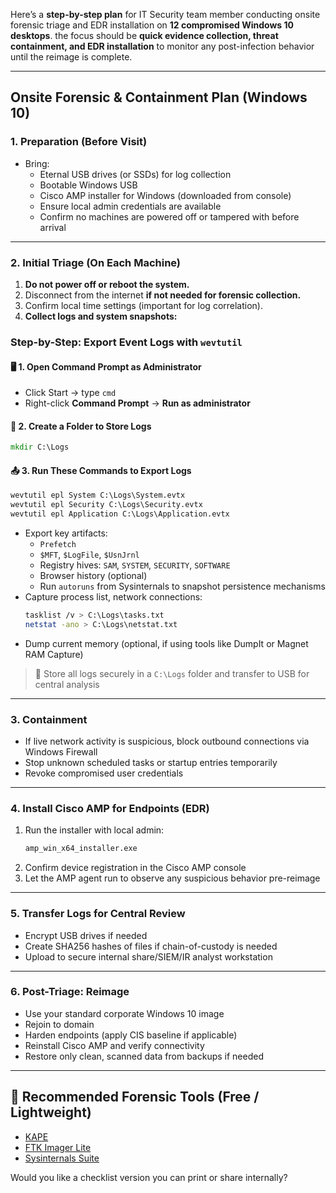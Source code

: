 Here’s a **step-by-step plan** for  IT Security team member conducting onsite forensic triage and EDR installation on **12 compromised Windows 10 desktops**. the focus should be **quick evidence collection, threat containment, and EDR installation** to monitor any post-infection behavior until the reimage is complete.

---

## Onsite Forensic & Containment Plan (Windows 10)

###  1. **Preparation (Before Visit)**
- Bring:
  - Eternal USB drives (or SSDs) for log collection
  - Bootable Windows USB 
  - Cisco AMP installer for Windows (downloaded from console)
  - Ensure local admin credentials are available
  - Confirm no machines are powered off or tampered with before arrival

---

### 2. **Initial Triage (On Each Machine)**
1. **Do not power off or reboot the system.**
2. Disconnect from the internet **if not needed for forensic collection.**
3. Confirm local time settings (important for log correlation).
4. **Collect logs and system snapshots:**
### Step-by-Step: Export Event Logs with `wevtutil`

#### 🖥️ 1. **Open Command Prompt as Administrator**
- Click Start → type `cmd`
- Right-click **Command Prompt** → **Run as administrator**

#### 📁 2. **Create a Folder to Store Logs**
```cmd
mkdir C:\Logs
```

#### 📤 3. **Run These Commands to Export Logs**
```cmd
wevtutil epl System C:\Logs\System.evtx
wevtutil epl Security C:\Logs\Security.evtx
wevtutil epl Application C:\Logs\Application.evtx
```

   - Export key artifacts:
     - `Prefetch`
     - `$MFT`, `$LogFile`, `$UsnJrnl`
     - Registry hives: `SAM`, `SYSTEM`, `SECURITY`, `SOFTWARE`
     - Browser history (optional)
     - Run `autoruns` from Sysinternals to snapshot persistence mechanisms
   - Capture process list, network connections:
     ```bash
     tasklist /v > C:\Logs\tasks.txt
     netstat -ano > C:\Logs\netstat.txt
     ```
   - Dump current memory (optional, if using tools like DumpIt or Magnet RAM Capture)

> 📁 Store all logs securely in a `C:\Logs` folder and transfer to USB for central analysis

---

###  3. **Containment**
- If live network activity is suspicious, block outbound connections via Windows Firewall
- Stop unknown scheduled tasks or startup entries temporarily
- Revoke compromised user credentials

---

### 4. **Install Cisco AMP for Endpoints (EDR)**
1. Run the installer with local admin:
   ```bash
   amp_win_x64_installer.exe
   ```
2. Confirm device registration in the Cisco AMP console
3. Let the AMP agent run to observe any suspicious behavior pre-reimage

---

### 5. **Transfer Logs for Central Review**
- Encrypt USB drives if needed
- Create SHA256 hashes of files if chain-of-custody is needed
- Upload to secure internal share/SIEM/IR analyst workstation

---

###  6. **Post-Triage: Reimage**
- Use your standard corporate Windows 10 image
- Rejoin to domain
- Harden endpoints (apply CIS baseline if applicable)
- Reinstall Cisco AMP and verify connectivity
- Restore only clean, scanned data from backups if needed

---

## 📌 Recommended Forensic Tools (Free / Lightweight)
- [KAPE](https://www.kroll.com/en/services/cyber-risk/incident-response-litigation-support/kroll-artifact-parser-extractor)
- [FTK Imager Lite](https://accessdata.com/product-download)
- [Sysinternals Suite](https://learn.microsoft.com/en-us/sysinternals/)


Would you like a checklist version you can print or share internally?
